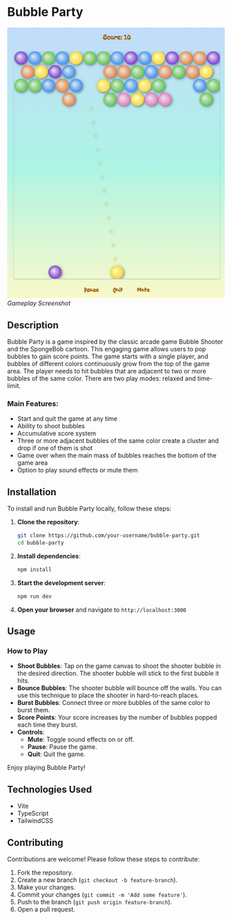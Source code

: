 # Bubble Party

![Screenshot](public/screenshot.png)
_Gameplay Screenshot_

## Description

Bubble Party is a game inspired by the classic arcade game Bubble Shooter and the SpongeBob cartoon. This engaging game allows users to pop bubbles to gain score points. The game starts with a single player, and bubbles of different colors continuously grow from the top of the game area. The player needs to hit bubbles that are adjacent to two or more bubbles of the same color. There are two play modes: relaxed and time-limit.

### Main Features:

- Start and quit the game at any time
- Ability to shoot bubbles
- Accumulative score system
- Three or more adjacent bubbles of the same color create a cluster and drop if one of them is shot
- Game over when the main mass of bubbles reaches the bottom of the game area
- Option to play sound effects or mute them

## Installation

To install and run Bubble Party locally, follow these steps:

1. **Clone the repository**:
   ```sh
   git clone https://github.com/your-username/bubble-party.git
   cd bubble-party
   ```
2. **Install dependencies**:

   ```sh
   npm install
   ```

3. **Start the development server**:

   ```sh
   npm run dev
   ```

4. **Open your browser** and navigate to `http://localhost:3000`

## Usage

### How to Play

- **Shoot Bubbles**: Tap on the game canvas to shoot the shooter bubble in the desired direction. The shooter bubble will stick to the first bubble it hits.
- **Bounce Bubbles**: The shooter bubble will bounce off the walls. You can use this technique to place the shooter in hard-to-reach places.
- **Burst Bubbles**: Connect three or more bubbles of the same color to burst them.
- **Score Points**: Your score increases by the number of bubbles popped each time they burst.
- **Controls**:
  - **Mute**: Toggle sound effects on or off.
  - **Pause**: Pause the game.
  - **Quit**: Quit the game.

Enjoy playing Bubble Party!

## Technologies Used

- Vite
- TypeScript
- TailwindCSS

## Contributing

Contributions are welcome! Please follow these steps to contribute:

1. Fork the repository.
2. Create a new branch (`git checkout -b feature-branch`).
3. Make your changes.
4. Commit your changes (`git commit -m 'Add some feature'`).
5. Push to the branch (`git push origin feature-branch`).
6. Open a pull request.
